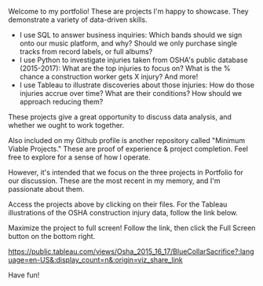 Welcome to my portfolio! These are projects I'm happy to showcase. They demonstrate a variety of data-driven skills.

- I use SQL to answer business inquiries: Which bands should we sign onto our music platform, and why? Should we only purchase single tracks from record labels, or full albums?
- I use Python to investigate injuries taken from OSHA's public database (2015-2017): What are the top injuries to focus on? What is the % chance a construction worker gets X injury? And more!
- I use Tableau to illustrate discoveries about those injuries: How do those injuries accrue over time? What are their conditions? How should we approach reducing them?

These projects give a great opportunity to discuss data analysis, and whether we ought to work together.

Also included on my Github profile is another repository called "Minimum Viable Projects." These are proof of experience & project completion. Feel free to explore for a sense of how I operate.

However, it's intended that we focus on the three projects in Portfolio for our discussion. These are the most recent in my memory, and I'm passionate about them.

Access the projects above by clicking on their files. For the Tableau illustrations of the OSHA construction injury data, follow the link below.

Maximize the project to full screen! Follow the link, then click the Full Screen button on the bottom right.

https://public.tableau.com/views/Osha_2015_16_17/BlueCollarSacrifice?:language=en-US&:display_count=n&:origin=viz_share_link

Have fun!
